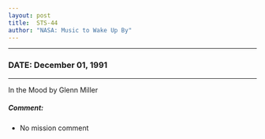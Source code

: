 ```yaml
---
layout: post
title:  STS-44
author: "NASA: Music to Wake Up By"
---
```


----
### DATE: December 01, 1991
----
In the Mood by Glenn Miller

##### Comment:
* No mission comment
